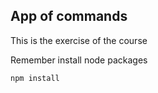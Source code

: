 ## App of commands

This is the exercise of the course

Remember install node packages

```
npm install
```
